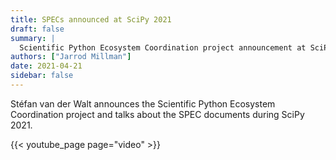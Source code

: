 ```yaml
---
title: SPECs announced at SciPy 2021
draft: false
summary: |
  Scientific Python Ecosystem Coordination project announcement at SciPy2021.
authors: ["Jarrod Millman"]
date: 2021-04-21
sidebar: false
---
```


Stéfan van der Walt announces the Scientific Python Ecosystem Coordination project and
talks about the SPEC documents during SciPy 2021.

{{< youtube_page page="video" >}}
